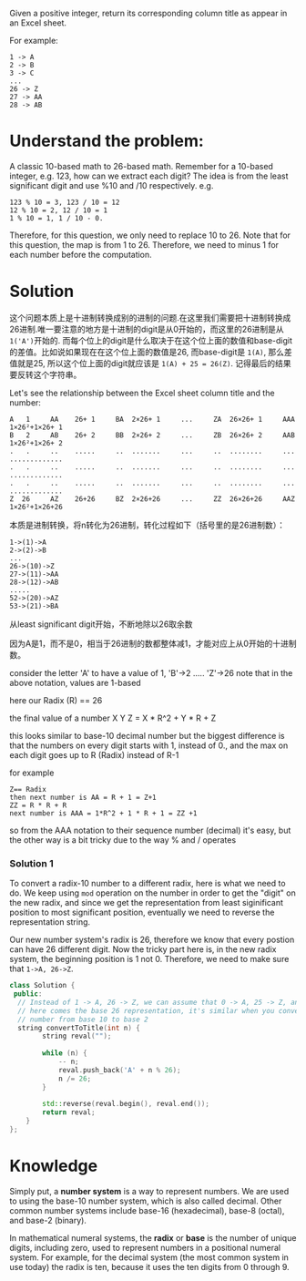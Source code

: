 Given a positive integer, return its corresponding column title as appear in an Excel sheet.

For example:

```
1 -> A
2 -> B
3 -> C
...
26 -> Z
27 -> AA
28 -> AB 
```    

# Understand the problem:

A classic 10-based math to 26-based math. Remember for a 10-based integer, e.g. 123, how can we extract each digit?  The idea is from the least significant digit and use %10 and /10 respectively. e.g. 

```
123 % 10 = 3, 123 / 10 = 12
12 % 10 = 2, 12 / 10 = 1
1 % 10 = 1, 1 / 10 - 0.
```

Therefore, for this question, we only need to replace 10 to 26. Note that for this question, the map is from 1 to 26. Therefore, we need to minus 1 for each number before the computation.  


# Solution

这个问题本质上是十进制转换成别的进制的问题.在这里我们需要把十进制转换成26进制.唯一要注意的地方是十进制的digit是从0开始的，而这里的26进制是从```1('A')```开始的. 而每个位上的digit是什么取决于在这个位上面的数值和base-digit的差值。比如说如果现在在这个位上面的数值是26, 而base-digit是 ```1(A)```, 那么差值就是25, 所以这个位上面的digit就应该是 ```1(A) + 25 = 26(Z)```. 记得最后的结果要反转这个字符串。

Let's see the relationship between the Excel sheet column title and the number:

```
A   1     AA    26+ 1     BA  2×26+ 1     ...     ZA  26×26+ 1     AAA  1×26²+1×26+ 1
B   2     AB    26+ 2     BB  2×26+ 2     ...     ZB  26×26+ 2     AAB  1×26²+1×26+ 2
.   .     ..    .....     ..  .......     ...     ..  ........     ...  .............   
.   .     ..    .....     ..  .......     ...     ..  ........     ...  .............
.   .     ..    .....     ..  .......     ...     ..  ........     ...  .............
Z  26     AZ    26+26     BZ  2×26+26     ...     ZZ  26×26+26     AAZ  1×26²+1×26+26
```

本质是进制转换，将n转化为26进制，转化过程如下（括号里的是26进制数）：

```
1->(1)->A
2->(2)->B
...
26->(10)->Z
27->(11)->AA
28->(12)->AB
.....
52->(20)->AZ
53->(21)->BA
```

从least significant digit开始，不断地除以26取余数

因为A是1，而不是0，相当于26进制的数都整体减1，才能对应上从0开始的十进制数。
 
consider the letter 'A' to have a value of 1, 'B'->2 ..... 'Z'->26
note that in the above notation, values are 1-based

here our Radix (R) == 26

the final value of a number X Y Z = X * R^2 + Y * R + Z

this looks similar to base-10 decimal number but the biggest difference is that the numbers on every digit starts with 1, instead of 0., and the max on each digit goes up to R (Radix) instead of R-1

for example
```
Z== Radix
then next number is AA = R + 1 = Z+1
ZZ = R * R + R
next number is AAA = 1*R^2 + 1 * R + 1 = ZZ +1
```
so from the AAA notation to their sequence number (decimal) it's easy, but the other way is a bit tricky due to the way % and / operates

### Solution 1

To convert a radix-10 number to a different radix, here is what we need to do. We keep using ```mod``` operation on the number in order to get the "digit" on the new radix, and since we get the representation from least siginificant position to most significant position, eventually we need to reverse the representation string.

Our new number system's radix is 26, therefore we know that every postion can have 26 different digit.
Now the tricky part here is, in the new radix system, the beginning position is 1 not 0. Therefore, we need to make sure that ```1->A, 26->Z```.

```cpp
class Solution {
 public:
  // Instead of 1 -> A, 26 -> Z, we can assume that 0 -> A, 25 -> Z, and then
  // here comes the base 26 representation, it's similar when you convert a
  // number from base 10 to base 2
  string convertToTitle(int n) {
        string reval("");
        
        while (n) {
            -- n;
            reval.push_back('A' + n % 26);
            n /= 26;
        }
        
        std::reverse(reval.begin(), reval.end());
        return reval;
    }
};
```

# Knowledge

Simply put, a __number system__ is a way to represent numbers. We are used to using the base-10 number system, which is also called decimal. Other common number systems include base-16 (hexadecimal), base-8 (octal), and base-2 (binary).

In mathematical numeral systems, the __radix__ or __base__ is the number of unique digits, including zero, used to represent numbers in a positional numeral system. For example, for the decimal system (the most common system in use today) the radix is ten, because it uses the ten digits from 0 through 9.


